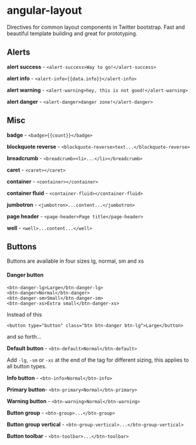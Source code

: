# angular-layout

Directives for common layout components in Twitter bootstrap. 
Fast and beautiful template building and great for prototyping.

## Alerts
**alert success** - `<alert-success>Way to go!</alert-success>`

**alert info** - `<alert-info>{{data.info}}</alert-info>`

**alert warning** - `<alert-warning>hey, this is not good!</alert-warning>`

**alert danger** - `<alert-danger>danger zone!</alert-danger>`

## Misc
**badge** - `<badge>{{count}}</badge>`

**blockquote reverse** - `<blockquote-reverse>text...</blockquote-reverse>`

**breadcrumb** - `<breadcrumb><li>...</li></breadcrumb>`

**caret** - `<caret></caret>`

**container** - `<container></container>`

**container fluid** - `<container-fluid></container-fluid>`

**jumbotron** - `<jumbotron>...content...</jumbotron>`

**page header** - `<page-header>Page title</page-header>`

**well** - `<well>...content...</well>`
## Buttons

Buttons are available in four sizes lg, normal, sm and xs

#### Danger button
```
<btn-danger-lg>Large</btn-danger-lg>
<btn-danger>Normal</btn-danger>
<btn-danger-sm>Small</btn-danger-sm>
<btn-danger-xs>Extra small</btn-danger-xs>
```
Instead of this
```
<button type="button" class="btn btn-danger btn-lg">Large</button>
```
and so forth...

**Default button** - `<btn-default>Normal</btn-default>`

Add ``-lg``, ``-sm`` or ``-xs`` at the end of the tag for different sizing, this applies to all button types.

**Info button** - `<btn-info>Normal</btn-info>`

**Primary button**- `<btn-primary>Normal</btn-primary>`

**Warning button** - `<btn-warning>Normal</btn-warning>`

**Button group** - `<btn-group>...</btn-group>`

**Button group vertical** - `<btn-group-vertical>...</btn-group-vertical>`

**Button toolbar** - `<btn-toolbar>...</btn-toolbar>` 

